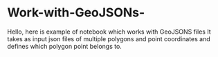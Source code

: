 # Work-with-GeoJSONs-
Hello, here is example of notebook which works with GeoJSONS files It takes as input json files of multiple polygons and point coordinates and defines which polygon point belongs to.
